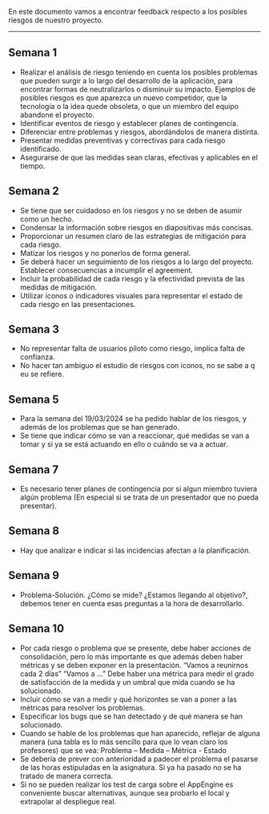En este documento vamos a encontrar feedback respecto a los posibles riesgos de nuestro proyecto.
****
## Semana 1
+ Realizar el análisis de riesgo teniendo en cuenta los posibles problemas que pueden surgir a lo largo del desarrollo de la aplicación, para encontrar formas de neutralizarlos o disminuir su impacto. Ejemplos de posibles riesgos es que aparezca un nuevo competidor, que la tecnología o la idea quede obsoleta, o que un miembro del equipo abandone el proyecto.
+ Identificar eventos de riesgo y establecer planes de contingencia.
+ Diferenciar entre problemas y riesgos, abordándolos de manera distinta.
+ Presentar medidas preventivas y correctivas para cada riesgo identificado.
+ Asegurarse de que las medidas sean claras, efectivas y aplicables en el tiempo.

## Semana 2
+ Se tiene que ser cuidadoso en los riesgos y no se deben de asumir como un hecho. 
+  Condensar la información sobre riesgos en diapositivas más concisas.
+  Proporcionar un resumen claro de las estrategias de mitigación para cada riesgo.
+ Matizar los riesgos y no ponerlos de forma general.
+ Se deberá hacer un seguimiento de los riesgos a lo largo del proyecto. Establecer consecuencias a incumplir el agreement.
+ Incluir la probabilidad de cada riesgo y la efectividad prevista de las medidas de mitigación.
+ Utilizar íconos o indicadores visuales para representar el estado de cada riesgo en las presentaciones.

## Semana 3
+ No representar falta de usuarios piloto como riesgo, implica falta de confianza.
+ No hacer tan ambiguo el estudio de riesgos con iconos, no se sabe a q eu se refiere.

## Semana 5
+ Para la semana del 19/03/2024 se ha pedido hablar de los riesgos, y además de los problemas que se han generado. 
+ Se tiene que indicar cómo se van a reaccionar, qué medidas se van a tomar y si ya se está actuando en ello o cuándo se va a actuar.

## Semana 7
+ Es necesario tener planes de contingencia por si algun miembro tuviera algún problema (En especial si se trata de un presentador que no pueda presentar).

## Semana 8
+ Hay que analizar e indicar si las incidencias afectan a la planificación.

## Semana 9
+ Problema-Solución. ¿Cómo se mide? ¿Estamos llegando al objetivo?, debemos tener en cuenta esas preguntas a la hora de desarrollarlo.

## Semana 10
+ Por cada riesgo o problema que se presente, debe haber acciones de consolidación, pero lo más importante es que además deben haber métricas y se deben exponer en la presentación. “Vamos a reunirnos cada 2 días” “Vamos a …” Debe haber una métrica para medir el grado de satisfacción de la medida y un umbral que mida cuando se ha solucionado.
+ Incluir cómo se van a medir y qué horizontes se van a poner a las métricas para resolver los problemas.
+ Especificar los bugs que se han detectado y de qué manera se han solucionado.
+ Cuando se hable de los problemas que han aparecido, reflejar de alguna manera (una tabla es lo más sencillo para que lo vean claro los profesores) que se vea: Problema – Medida – Métrica - Estado 
+ Se debería de prever con anterioridad a padecer el problema el pasarse de las horas estipuladas en la asignatura. Si ya ha pasado no se ha tratado de manera correcta.
+ Si no se pueden realizar los test de carga sobre el AppEngine es conveniente buscar alternativas, aunque sea probarlo el local y extrapolar al despliegue real.
